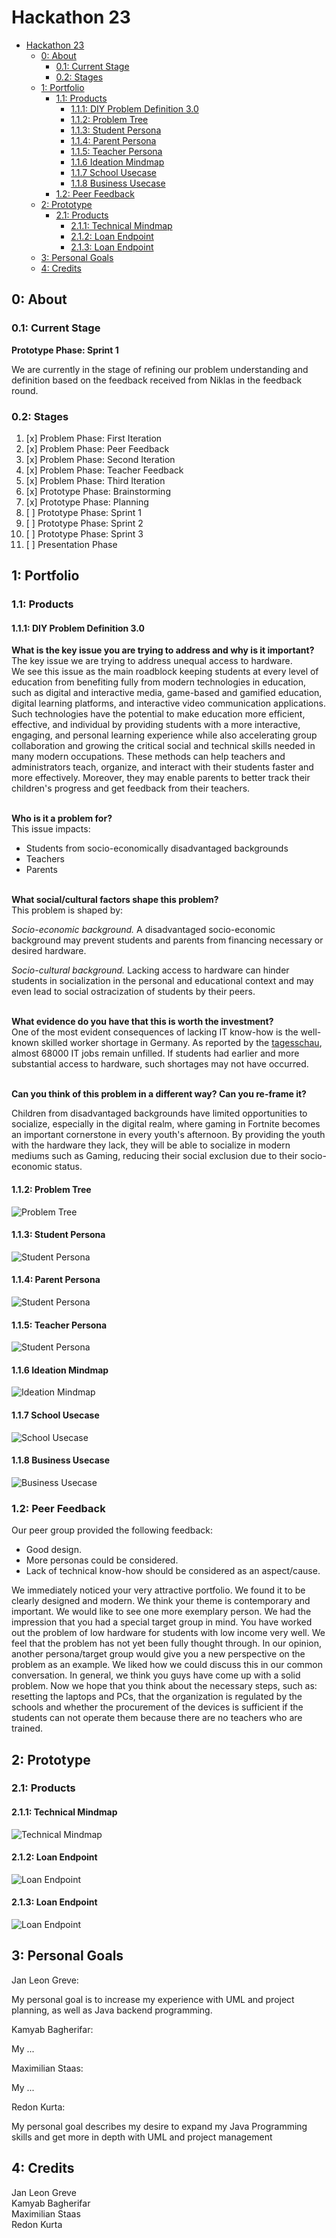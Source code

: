 # Hackathon 23

<!-- TOC -->
* [Hackathon 23](#hackathon-23)
  * [0: About](#0-about)
    * [0.1: Current Stage](#01-current-stage)
    * [0.2: Stages](#02-stages)
  * [1: Portfolio](#1-portfolio)
    * [1.1: Products](#11-products)
      * [1.1.1: DIY Problem Definition 3.0](#111-diy-problem-definition-30)
      * [1.1.2: Problem Tree](#112-problem-tree)
      * [1.1.3: Student Persona](#113-student-persona)
      * [1.1.4: Parent Persona](#114-parent-persona)
      * [1.1.5: Teacher Persona](#115-teacher-persona)
      * [1.1.6 Ideation Mindmap](#116-ideation-mindmap)
      * [1.1.7 School Usecase](#117-school-usecase)
      * [1.1.8 Business Usecase](#118-business-usecase)
    * [1.2: Peer Feedback](#12-peer-feedback)
  * [2: Prototype](#2-prototype)
    * [2.1: Products](#21-products)
      * [2.1.1: Technical Mindmap](#211-technical-mindmap)
      * [2.1.2: Loan Endpoint](#212-loan-endpoint)
      * [2.1.3: Loan Endpoint](#213-loan-endpoint)
  * [3: Personal Goals](#3-personal-goals)
  * [4: Credits](#4-credits)
<!-- TOC -->

## 0: About
### 0.1: Current Stage
**Prototype Phase: Sprint 1**

We are currently in the stage of refining our problem understanding and definition based on
the feedback received from Niklas in the feedback round.

### 0.2: Stages
1. [x] Problem Phase: First Iteration
2. [x] Problem Phase: Peer Feedback
3. [x] Problem Phase: Second Iteration
4. [x] Problem Phase: Teacher Feedback
5. [x] Problem Phase: Third Iteration
6. [x] Prototype Phase: Brainstorming
7. [x] Prototype Phase: Planning
8. [ ] Prototype Phase: Sprint 1
9. [ ] Prototype Phase: Sprint 2
10. [ ] Prototype Phase: Sprint 3
11. [ ] Presentation Phase

## 1: Portfolio

### 1.1: Products

#### 1.1.1: DIY Problem Definition 3.0

**What is the key issue you are trying to address and why is it important?**\
The key issue we are trying to address unequal access to hardware.\
We see this issue as the main roadblock keeping students at every level
of education from benefiting fully from modern technologies in education,
such as digital and interactive media, game-based and gamified education, 
digital learning platforms, and interactive video communication applications.\
Such technologies have the potential to make education more efficient, effective, and individual by
providing students with a more interactive, engaging, and personal learning experience while also
accelerating group collaboration and growing the critical social and technical skills needed in many modern occupations.
These methods can help teachers and administrators teach, organize, and interact with their students faster and more effectively. 
Moreover, they may enable parents to better track their children's progress and get feedback from their teachers.

\
**Who is it a problem for?**\
This issue impacts:

- Students from socio-economically disadvantaged backgrounds
- Teachers
- Parents

\
**What social/cultural factors shape this problem?**\
This problem is shaped by:

_Socio-economic background._
A disadvantaged socio-economic background may prevent students and parents from financing necessary or desired hardware.

_Socio-cultural background._
Lacking access to hardware can hinder students in socialization in the personal and educational context
and may even lead to social ostracization of students by their peers.

\
**What evidence do you have that this is worth the investment?**\
One of the most evident consequences of lacking IT know-how is the
well-known skilled worker shortage in Germany. As reported by the [tagesschau](https://www.tagesschau.de/wirtschaft/it-berufe-fachkraftemangel-rekord-100.html),
almost 68000 IT jobs remain unfilled. If students had earlier and more substantial
access to hardware, such shortages may not have occurred.

\
**Can you think of this problem in a different way? Can you re-frame it?**

Children from disadvantaged backgrounds have limited opportunities to socialize,
especially in the digital realm, where gaming in Fortnite becomes an important cornerstone
in every youth's afternoon. By providing the youth with the hardware they
lack, they will be able to socialize in modern mediums such as Gaming, reducing their
social exclusion due to their socio-economic status.

#### 1.1.2: Problem Tree

![Problem Tree](portfolio/problem_tree.svg)

#### 1.1.3: Student Persona

![Student Persona](portfolio/persona_student.svg)

#### 1.1.4: Parent Persona

![Student Persona](portfolio/persona_parent.svg)

#### 1.1.5: Teacher Persona

![Student Persona](portfolio/persona_teacher.svg)

#### 1.1.6 Ideation Mindmap

![Ideation Mindmap](portfolio/ideation_mindmap.svg)

#### 1.1.7 School Usecase

![School Usecase](portfolio/usecase_school.svg)

#### 1.1.8 Business Usecase

![Business Usecase](portfolio/usecase_business.svg)

### 1.2: Peer Feedback

Our peer group provided the following feedback:

- Good design.
- More personas could be considered.
- Lack of technical know-how should be considered as an aspect/cause.

We immediately noticed your very attractive portfolio. We found it to be clearly designed and modern. We think your theme is contemporary and important. We would like to see one more exemplary person. We had the impression that you had a special target group in mind. You have worked out the problem of low hardware for students with low income very well. 
We feel that the problem has not yet been fully thought through. In our opinion, another persona/target group would give you a new perspective on the problem as an example. We liked how we could discuss this in our common conversation. 
In general, we think you guys have come up with a solid problem. Now we hope that you think about the necessary steps, such as: resetting the laptops and PCs, that the organization is regulated by the schools and whether the procurement of the devices is sufficient if the students can not operate them because there are no teachers who are trained.

## 2: Prototype

### 2.1: Products

#### 2.1.1: Technical Mindmap

![Technical Mindmap](prototype/technical_mindmap.svg)

#### 2.1.2: Loan Endpoint

![Loan Endpoint](prototype/loan_endpoint.svg)

#### 2.1.3: Loan Endpoint

![Loan Endpoint](prototype/database_diagram.svg)

## 3: Personal Goals

Jan Leon Greve:

My personal goal is to increase my experience with UML and project planning,
as well as Java backend programming.

Kamyab Bagherifar:

My ...

Maximilian Staas:

My ...

Redon Kurta:

My personal goal describes my desire to expand my Java Programming skills and get more in depth with UML and project management

## 4: Credits

Jan Leon Greve\
Kamyab Bagherifar\
Maximilian Staas\
Redon Kurta
